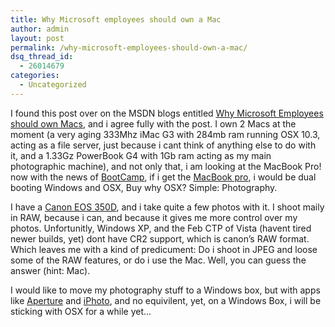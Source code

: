```yaml
---
title: Why Microsoft employees should own a Mac
author: admin
layout: post
permalink: /why-microsoft-employees-should-own-a-mac/
dsq_thread_id:
  - 26014679
categories:
  - Uncategorized
---
```

I found this post over on the MSDN blogs entitled [Why Microsoft Employees should own Macs][1], and i agree fully with the post. I own 2 Macs at the moment (a very aging 333Mhz iMac G3 with 284mb ram running OSX 10.3, acting as a file server, just because i cant think of anything else to do with it, and a 1.33Gz PowerBook G4 with 1Gb ram acting as my main photographic machine), and not only that, i am looking at the MacBook Pro! now with the news of <a HREF="/archive/2006/04/05/12385.aspx">BootCamp</a>, if i get the [MacBook pro][2], i would be dual booting Windows and OSX, Buy why OSX? Simple: Photography.

I have a <a HREF="/search.aspx?q=350D&p=1">Canon EOS 350D</a>, and i take quite a few photos with it. I shoot maily in RAW, because i can, and because it gives me more control over my photos. Unfortunitly, Windows XP, and the Feb CTP of Vista (havent tired newer builds, yet) dont have CR2 support, which is canon&#8217;s RAW format. Which leaves me with a kind of predicument: Do i shoot in JPEG and loose some of the RAW features, or do i use the Mac. Well, you can guess the answer (hint: Mac). 

I would like to move my photography stuff to a Windows box, but with apps like [Aperture][3] and [iPhoto][4], and no equivilent, yet, on a Windows Box, i will be sticking with OSX for a while yet&#8230;

 [1]: http://blogs.msdn.com/joemorel/archive/2006/04/07/570961.aspx
 [2]: http://www.apple.com/macbookpro/
 [3]: http://www.apple.com/aperture/
 [4]: http://www.apple.com/ilife/iphoto/